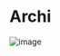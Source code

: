 # Archi
![image](![image](https://user-images.githubusercontent.com/82377798/166070663-85c5b770-6b8a-4354-991f-0130b1e34422.png))
